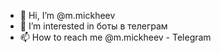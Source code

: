 - 👋 Hi, I’m @m.mickheev 
- 👀 I’m interested in боты в телеграм 
- 📫 How to reach me @m.mickheev - Telegram 

<!---
Larryadmin/Larryadmin is a ✨ special ✨ repository because its `README.md` (this file) appears on your GitHub profile.
You can click the Preview link to take a look at your changes.
--->
